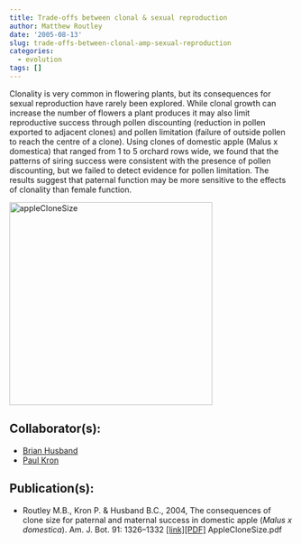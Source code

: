```yaml
---
title: Trade-offs between clonal & sexual reproduction
author: Matthew Routley
date: '2005-08-13'
slug: trade-offs-between-clonal-amp-sexual-reproduction
categories:
  - evolution
tags: []
---
```


<p>Clonality is very common in flowering plants, but its consequences for sexual reproduction have rarely been explored. While clonal growth can increase the number of flowers a plant produces it may also limit reproductive success through pollen discounting (reduction in pollen exported to adjacent clones) and pollen limitation (failure of outside pollen to reach the centre of a clone). Using clones of domestic apple (<span class="SpeciesName">Malus x domestica</span>) that ranged from 1 to 5 orchard rows wide, we found that the patterns of siring success were consistent with the presence of pollen discounting, but we failed to detect evidence for pollen limitation. The results suggest that paternal function may be more sensitive to the effects of clonality than female function.</p>

<p><a href="http://www.flickr.com/photos/mroutley/83193559/" title="Photo Sharing"><img src="http://farm1.static.flickr.com/38/83193559_afa4f4d4e9.jpg" width="360" height="360" alt="appleCloneSize"/></a></p>

<h2>Collaborator(s):</h2>

<ul>
<li><a href="http://www.uoguelph.ca/botany/research/evollab/">Brian Husband</a></li>
<li><a href="http://www.uoguelph.ca/botany/research/evollab/whoweare.htm#PaulKron">Paul Kron</a></li>
</ul>
<h2>Publication(s):</h2>

<ul>
<li>Routley M.B., Kron P. &amp; Husband B.C., 2004, The consequences of clone size for paternal and maternal success in domestic apple (<em>Malus x domestica</em>). Am. J. Bot. 91: 1326–1332&#160;<a href="http://www.amjbot.org/cgi/content/abstract/91/9/1326">[link]</a><a href="http://s3.amazonaws.com/mroutley_public/AppleCloneSize.pdf">[PDF]</a> AppleCloneSize.pdf</li>
</ul>